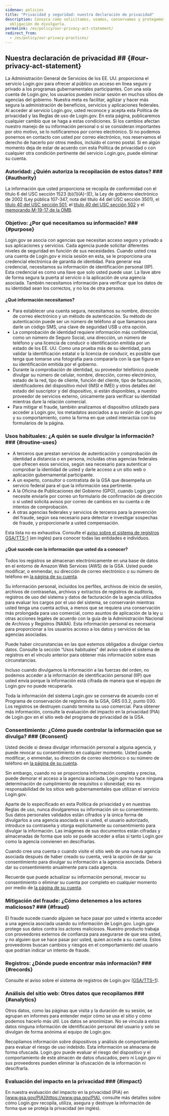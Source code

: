 ```yaml
---
sidenav: policies
title: "Privacidad y seguridad: nuestra declaración de privacidad"
description: Conozca cómo solicitamos, usamos, conservamos y protegemos su información personal, así como su
  obligación de divulgarla.
permalink: /es/policy/our-privacy-act-statement/
redirect_from:
  - /es/policy/our-privacy-practices/
---
```

## Nuestra declaración de privacidad ## {#our-privacy-act-statement}

La Administración General de Servicios de los EE. UU. proporciona el servicio Login.gov para ofrecer al público un acceso en línea seguro y privado a los programas gubernamentales participantes. Con una sola cuenta de Login.gov, los usuarios pueden iniciar sesión en muchos sitios de agencias del gobierno. Nuestra meta es facilitar, agilizar y hacer más segura la administración de beneficios, servicios y aplicaciones federales.
Al acceder al servicio Login.gov, usted reconoce y acepta esta Política de privacidad y las Reglas de uso de Login.gov. En esta página, publicaremos cualquier cambio que se haga a estas condiciones. Si los cambios afectan nuestro manejo de su información personal o si se consideran importantes por otro motivo, se lo notificaremos por correo electrónico. Si no podemos ponernos en contacto con usted por correo electrónico, nos reservamos el derecho de hacerlo por otros medios, incluido el correo postal. Si en algún momento deja de estar de acuerdo con esta Política de privacidad o con cualquier otra condición pertinente del servicio Login.gov, puede eliminar su cuenta.

### Autoridad: ¿Quién autoriza la recopilación de estos datos? ### {#authority}

La información que usted proporciona se recopila de conformidad con el título 6 del USC sección 1523 (b)(1)(A)-(E), la Ley de gobierno electrónico de 2002 (Ley pública 107-347, nota del título 44 del USC sección 3501), el [título 40 del USC sección 501](https://uscode.house.gov/view.xhtml?hl=false&edition=prelim&req=granuleid%3AUSC-prelim-title40-section501&num=0&saved=%7CZ3JhbnVsZWlkOlVTQy1wcmVsaW0tdGl0bGU0MC1zZWN0aW9uNTAx%7C%7C%7C0%7Cfalse%7Cprelim), el [título 40 del USC sección 502](https://uscode.house.gov/view.xhtml?hl=false&edition=prelim&req=granuleid%3AUSC-prelim-title40-section502&num=0&saved=%7CZ3JhbnVsZWlkOlVTQy1wcmVsaW0tdGl0bGU0MC1zZWN0aW9uNTAx%7C%7C%7C0%7Cfalse%7Cprelim) y el [memorando M-19-17 de la OMB](https://www.whitehouse.gov/wp-content/uploads/2019/05/M-19-17.pdf%20).

### Objetivo: ¿Por qué necesitamos su información? ### {#purpose}

Login.gov se asocia con agencias que necesitan acceso seguro y privado a sus aplicaciones y servicios. Cada agencia puede solicitar diferentes niveles de seguridad en función de sus necesidades. Cuando usted crea una cuenta de Login.gov e inicia sesión en esta, se le proporciona una credencial electrónica de garantía de identidad. Para generar esa credencial, necesitamos su información de identificación personal (IIP). Esta credencial es como una llave que solo usted puede usar. La llave abre de forma segura la puerta al servicio o la aplicación de una agencia asociada. También necesitamos información para verificar que los datos de su identidad sean los correctos, y no los de otra persona.

#### ¿Qué información necesitamos?

* Para establecer una cuenta segura, necesitamos su nombre, dirección de correo electrónico y un método de autenticación. Su método de autenticación puede ser un número de teléfono al que llamamos para darle un código SMS, una clave de seguridad USB u otra opción.
* La comprobación de identidad requiere información más confidencial, como un número de Seguro Social, una dirección, un número de teléfono y una licencia de conducir o identificación emitida por un estado de los EE. UU. Como una prueba más de su identidad, para validar la identificación estatal o la licencia de conducir, es posible que tenga que tomarse una fotografía para compararla con la que figura en su identificación emitida por el gobierno.
* Durante la comprobación de identidad, su proveedor telefónico puede divulgar su número de celular, nombre, dirección, correo electrónico, estado de la red, tipo de cliente, función del cliente, tipo de facturación, identificadores del dispositivo móvil (IMSI e IMEI) y otros detalles del estado del suscriptor y del dispositivo, si están disponibles, a nuestro proveedor de servicios externo, únicamente para verificar su identidad mientras dure la relación comercial.
* Para mitigar el fraude, también analizamos el dispositivo utilizado para acceder a Login.gov, los metadatos asociados a su sesión de Login.gov y su comportamiento, como la forma en que usted interactúa con los formularios de la página.

### Usos habituales: ¿A quién se suele divulgar la información? ### {#routine-uses}

* A terceros que prestan servicios de autenticación y comprobación de identidad a distancia o en persona, incluidas otras agencias federales que ofrecen esos servicios, según sea necesario para autenticar o comprobar la identidad de usted y darle acceso a un sitio web o aplicación gubernamental participante.
* A un experto, consultor o contratista de la GSA que desempeña un servicio federal para el que la información sea pertinente.
* A la Oficina de Publicaciones del Gobierno (GPO), cuando Login.gov necesite enviarle por correo un formulario de confirmación de dirección o si usted solicita avisos por correo de cambios en su cuenta o de intentos de comprobación.
* A otras agencias federales y servicios de terceros para la prevención del fraude, según sea necesario para detectar e investigar sospechas de fraude, y proporcionarle a usted compensación.

Esta lista no es exhaustiva. Consulte el [aviso sobre el sistema de registros GSA/TTS-1](https://www.federalregister.gov/documents/2024/05/13/2024-10404/privacy-act-of-1974-system-of-records) (en inglés) para conocer todas las entidades e individuos.

#### ¿Qué sucede con la información que usted da a conocer?

Todos los registros se almacenan electrónicamente en una base de datos en el entorno de Amazon Web Services (AWS) de la GSA. Usted puede modificar, o enmendar, su dirección de correo electrónico o su número de teléfono en [la página de su cuenta](https://secure.login.gov/es/account).

Su información personal, incluidos los perfiles, archivos de inicio de sesión, archivos de contraseñas, archivos y extractos de registros de auditoría, registros de uso del sistema y datos de facturación de la agencia utilizados para evaluar los cargos por el uso del sistema, se conservarán mientras usted tenga una cuenta activa, a menos que se requiera una conservación más prolongada para uso comercial, como asuntos de aplicación de la ley u otras acciones legales de acuerdo con la guía de la Administración Nacional de Archivos y Registros (NARA). Esta información personal es necesaria para proporcionar a los usuarios acceso a los datos y servicios de las agencias asociadas.

Puede haber circunstancias en las que estemos obligados a divulgar ciertos datos. Consulte la sección “Usos habituales” del aviso sobre el sistema de registros en el vínculo anterior para obtener más información sobre esas circunstancias.

Incluso cuando divulgamos la información a las fuerzas del orden, no podemos acceder a la información de identificación personal (IIP) que usted envía porque la información está cifrada de manera que el equipo de Login.gov no puede recuperarla.

Toda la información del sistema Login.gov se conserva de acuerdo con el Programa de conservación de registros de la GSA, GRS 03.2, punto 030. Los registros se destruyen cuando termina su uso comercial. Para obtener más información, consulte la evaluación del impacto en la privacidad (PIA) de Login.gov en el sitio web del programa de privacidad de la GSA.

### Consentimiento: ¿Cómo puede controlar la información que se divulga? ### {#consent}

Usted decide si desea divulgar información personal a alguna agencia, y puede revocar su consentimiento en cualquier momento. Usted puede modificar, o enmendar, su dirección de correo electrónico o su número de teléfono en [la página de su cuenta](https://secure.login.gov/es/account).

Sin embargo, cuando no se proporciona información completa y precisa, puede demorar el acceso a la agencia asociada. Login.gov no hace ninguna determinación de cumplimiento de requisitos o idoneidad; eso es responsabilidad de los sitios web gubernamentales que utilizan el servicio Login.gov.

Aparte de lo especificado en esta Política de privacidad y en nuestras Reglas de uso, nunca divulgaremos su información sin su consentimiento. Sus datos personales validados están cifrados y la única forma de divulgarlos a una agencia asociada es si usted, el usuario autorizado, introduce su contraseña y otorga explícitamente su consentimiento para divulgar la información. Las imágenes de sus documentos están cifradas y almacenadas de forma que solo se puede acceder a ellas si tanto Login.gov como la agencia convienen en descifrarlas.

Cuando cree una cuenta o cuando visite el sitio web de una nueva agencia asociada después de haber creado su cuenta, verá la opción de dar su consentimiento para divulgar su información a la agencia asociada. Deberá dar su consentimiento anualmente para cada agencia.

Recuerde que puede actualizar su información personal, revocar su consentimiento o eliminar su cuenta por completo en cualquier momento por medio de [la página de su cuenta](https://secure.login.gov/es/account).

### Mitigación del fraude: ¿Cómo detenemos a los actores maliciosos? ### {#fraud}

El fraude sucede cuando alguien se hace pasar por usted e intenta acceder a una agencia asociada usando su información de Login.gov. Login.gov protege sus datos contra los actores maliciosos. Nuestro producto trabaja con proveedores externos de confianza para asegurarse de que sea usted, y no alguien que se hace pasar por usted, quien accede a su cuenta. Estos proveedores buscan cambios y riesgos en el comportamiento del usuario que podrían indicar un intento de fraude.

### Registros: ¿Dónde puede encontrar más información? ### {#records}

Consulte el aviso sobre el sistema de registros de Login.gov ([GSA/TTS–1](https://www.federalregister.gov/documents/2024/05/13/2024-10404/privacy-act-of-1974-system-of-records)).

### Análisis del sitio web: Otros datos que recopilamos ### {#analytics}

Otros datos, como las páginas que visita y la duración de su sesión, se agrupan en informes para entender mejor cómo se usa el sitio y cómo podemos hacerlo más útil. Los datos se anonimizan. No se vincula a estos datos ninguna información de identificación personal del usuario y solo se divulgan de forma anónima al equipo de Login.gov.

Recopilamos información sobre dispositivos y análisis de comportamiento para evaluar el riesgo de uso indebido. Esta información se almacena de forma ofuscada. Login.gov puede evaluar el riesgo del dispositivo y el comportamiento de este almacén de datos ofuscados, pero ni Login.gov ni sus proveedores pueden eliminar la ofuscación de la información ni descifrarla.

### Evaluación del impacto en la privacidad ### {#impact}

En nuestra evaluación del impacto en la privacidad (PIA) en [www.gsa.gov/PIA](https://www.gsa.gov/PIA), consulte más detalles sobre cómo Login.gov recopila, utiliza, asegura y destruye la información de forma que se proteja la privacidad (en inglés).
